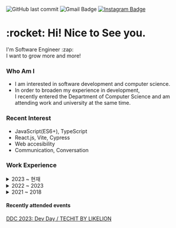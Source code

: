![GitHub last commit](https://img.shields.io/github/last-commit/MinsangKwak/minsangKwak)
![Gmail Badge](https://img.shields.io/badge/Gmail-d14836?style=flat-square&logo=Gmail&logoColor=white&link=mailto:kmsdevwork@gmail.com)
[![Instagram Badge](https://img.shields.io/badge/Instagram-9c38d1?style=flat&logo=Instagram&logoColor=white)](https://www.instagram.com/k_min821)

<h1>:rocket: Hi! Nice to See you.</h1>
<p>
I'm Software Engineer :zap:</br>
I want to grow more and more!
</p>

### Who Am I

- I am interested in software development and computer science.
- In order to broaden my experience in development, <br/> I recently entered the Department of Computer Science and am attending work and university at the same time.

### Recent Interest

- JavaScript(ES6+), TypeScript
- React.js, Vite, Cypress
- Web accesibility
- Communication, Conversation

### Work Experience

<details markdown="1">
    <summary>2023 ~ 현재</summary>
    <ul>
        <li>[NICE Information Service, Platform Business Team](https://www.niceinfo.co.kr/main.nice)</li>
    </ul>
</details>

<details markdown="1">
    <summary>2022 ~ 2023</summary>
    <ul>
        <li>[Wonriedu, Development Team](https://www.imath.tv/)</li>
    </ul>
</details>

<details markdown="1">
    <summary>2021 ~ 2018</summary>
    <ul>
        <li>[WHOIS, Company-affiliated research institute](https://domain.whois.co.kr/)</li>
        <li>[FUZ, UX·UI Development Team](https://www.fuz.co.kr/)</li>
    </ul>
</details>

#### Recently attended events
<a href="https://techit.education/event/ddcon_dev_vod" >DDC 2023: Dev Day / TECHIT BY LIKELION</a>
